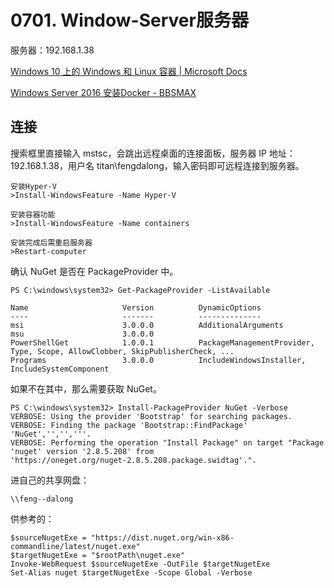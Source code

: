 # 0701. Window-Server服务器

服务器：192.168.1.38

[Windows 10 上的 Windows 和 Linux 容器 | Microsoft Docs](https://docs.microsoft.com/zh-cn/virtualization/windowscontainers/quick-start/set-up-environment?tabs=Windows-Server)

[Windows Server 2016 安装Docker - BBSMAX](https://www.bbsmax.com/A/QW5YeK7q5m/)

## 连接

搜索框里直接输入 mstsc，会跳出远程桌面的连接面板，服务器 IP 地址：192.168.1.38，用户名 titan\fengdalong，输入密码即可远程连接到服务器。

```·1q
安装Hyper-V
>Install-WindowsFeature -Name Hyper-V

安装容器功能
>Install-WindowsFeature -Name containers

安装完成后需重启服务器
>Restart-computer
```

确认 NuGet 是否在 PackageProvider 中。

```
PS C:\windows\system32> Get-PackageProvider -ListAvailable

Name                     Version          DynamicOptions
----                     -------          --------------
msi                      3.0.0.0          AdditionalArguments
msu                      3.0.0.0
PowerShellGet            1.0.0.1          PackageManagementProvider, Type, Scope, AllowClobber, SkipPublisherCheck, ...
Programs                 3.0.0.0          IncludeWindowsInstaller, IncludeSystemComponent
```

如果不在其中，那么需要获取 NuGet。

```
PS C:\windows\system32> Install-PackageProvider NuGet -Verbose
VERBOSE: Using the provider 'Bootstrap' for searching packages.
VERBOSE: Finding the package 'Bootstrap::FindPackage' 'NuGet','','','''.
VERBOSE: Performing the operation "Install Package" on target "Package 'nuget' version '2.8.5.208' from
'https://oneget.org/nuget-2.8.5.208.package.swidtag'.".
```

进自己的共享网盘：

```
\\feng--dalong
```

供参考的：

```
$sourceNugetExe = "https://dist.nuget.org/win-x86-commandline/latest/nuget.exe"
$targetNugetExe = "$rootPath\nuget.exe"
Invoke-WebRequest $sourceNugetExe -OutFile $targetNugetExe
Set-Alias nuget $targetNugetExe -Scope Global -Verbose
```

